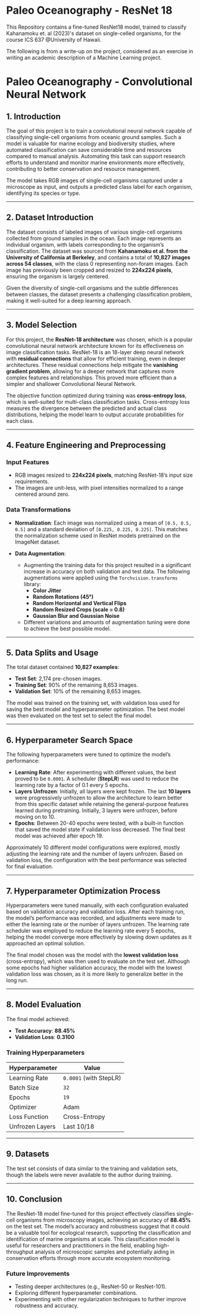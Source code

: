 # **Paleo Oceanography - ResNet 18**

This Repository contains a fine-tuned ResNet18 model, trained to classify Kahanamoku et. al (2023)'s dataset on single-celled organisms, for the course ICS 637 @University of Hawaii.

The following is from a write-up on the project, considered as an exercise in writing an academic description of a Machine Learning project.


# **Paleo Oceanography - Convolutional Neural Network**

## **1. Introduction**
The goal of this project is to train a convolutional neural network capable of classifying single-cell organisms from oceanic ground samples. Such a model is valuable for marine ecology and biodiversity studies, where automated classification can save considerable time and resources compared to manual analysis. Automating this task can support research efforts to understand and monitor marine environments more effectively, contributing to better conservation and resource management.

The model takes RGB images of single-cell organisms captured under a microscope as input, and outputs a predicted class label for each organism, identifying its species or type.

---

## **2. Dataset Introduction**
The dataset consists of labeled images of various single-cell organisms collected from ground samples in the ocean. Each image represents an individual organism, with labels corresponding to the organism’s classification. The dataset was sourced from **Kahanamoku et al. from the University of California at Berkeley**, and contains a total of **10,827 images across 54 classes**, with the class 0 representing non-foram images. Each image has previously been cropped and resized to **224x224 pixels**, ensuring the organism is largely centered.

Given the diversity of single-cell organisms and the subtle differences between classes, the dataset presents a challenging classification problem, making it well-suited for a deep learning approach.

---

## **3. Model Selection**
For this project, the **ResNet-18 architecture** was chosen, which is a popular convolutional neural network architecture known for its effectiveness on image classification tasks. ResNet-18 is an 18-layer deep neural network with **residual connections** that allow for efficient training, even in deeper architectures. These residual connections help mitigate the **vanishing gradient problem**, allowing for a deeper network that captures more complex features and relationships. This proved more efficient than a simpler and shallower Convolutional Neural Network.

The objective function optimized during training was **cross-entropy loss**, which is well-suited for multi-class classification tasks. Cross-entropy loss measures the divergence between the predicted and actual class distributions, helping the model learn to output accurate probabilities for each class.

---

## **4. Feature Engineering and Preprocessing**
### **Input Features**
- RGB images resized to **224x224 pixels**, matching ResNet-18’s input size requirements.
- The images are unit-less, with pixel intensities normalized to a range centered around zero.

### **Data Transformations**
- **Normalization**: Each image was normalized using a mean of `[0.5, 0.5, 0.5]` and a standard deviation of `[0.225, 0.225, 0.225]`. This matches the normalization scheme used in ResNet models pretrained on the ImageNet dataset.

- **Data Augmentation**: 
  - Augmenting the training data for this project resulted in a significant increase in accuracy on both validation and test data. The following augmentations were applied using the `Torchvision.transforms` library:
    - **Color Jitter**
    - **Random Rotations (45°)**
    - **Random Horizontal and Vertical Flips**
    - **Random Resized Crops (scale = 0.8)**
    - **Gaussian Blur and Gaussian Noise**
  - Different variations and amounts of augmentation tuning were done to achieve the best possible model.

---

## **5. Data Splits and Usage**
The total dataset contained **10,827 examples**:
- **Test Set**: 2,174 pre-chosen images.
- **Training Set**: 90% of the remaining 8,653 images.
- **Validation Set**: 10% of the remaining 8,653 images.

The model was trained on the training set, with validation loss used for saving the best model and hyperparameter optimization. The best model was then evaluated on the test set to select the final model.

---

## **6. Hyperparameter Search Space**
The following hyperparameters were tuned to optimize the model’s performance:
- **Learning Rate**: After experimenting with different values, the best proved to be `0.0001`. A scheduler (**StepLR**) was used to reduce the learning rate by a factor of 0.1 every 5 epochs.
- **Layers Unfrozen**: Initially, all layers were kept frozen. The last **10 layers** were progressively unfrozen to allow the architecture to learn better from this specific dataset while retaining the general-purpose features learned during pretraining. Initially, 3 layers were unfrozen, before moving on to 10.
- **Epochs**: Between 20-40 epochs were tested, with a built-in function that saved the model state if validation loss decreased. The final best model was achieved after epoch 19.

Approximately 10 different model configurations were explored, mostly adjusting the learning rate and the number of layers unfrozen. Based on validation loss, the configuration with the best performance was selected for final evaluation.

---

## **7. Hyperparameter Optimization Process**
Hyperparameters were tuned manually, with each configuration evaluated based on validation accuracy and validation loss. After each training run, the model’s performance was recorded, and adjustments were made to either the learning rate or the number of layers unfrozen. The learning rate scheduler was employed to reduce the learning rate every 5 epochs, helping the model converge more effectively by slowing down updates as it approached an optimal solution.

The final model chosen was the model with the **lowest validation loss** (cross-entropy), which was then used to evaluate on the test set. Although some epochs had higher validation accuracy, the model with the lowest validation loss was chosen, as it is more likely to generalize better in the long run.

---

## **8. Model Evaluation**
The final model achieved:
- **Test Accuracy**: **88.45%**
- **Validation Loss**: **0.3100**

### **Training Hyperparameters**
| **Hyperparameter**       | **Value**                  |
|---------------------------|----------------------------|
| Learning Rate             | `0.0001` (with StepLR)    |
| Batch Size                | `32`                      |
| Epochs                    | `19`                      |
| Optimizer                 | Adam                      |
| Loss Function             | Cross-Entropy             |
| Unfrozen Layers           | Last 10/18                |

---

## **9. Datasets**
The test set consists of data similar to the training and validation sets, though the labels were never available to the author during training.

---

## **10. Conclusion**
The ResNet-18 model fine-tuned for this project effectively classifies single-cell organisms from microscopy images, achieving an accuracy of **88.45%** on the test set. The model’s accuracy and robustness suggest that it could be a valuable tool for ecological research, supporting the classification and identification of marine organisms at scale. This classification model is useful for researchers and practitioners in the field, enabling high-throughput analysis of microscopic samples and potentially aiding in conservation efforts through more accurate ecosystem monitoring.

### **Future Improvements**
- Testing deeper architectures (e.g., ResNet-50 or ResNet-101).
- Exploring different hyperparameter combinations.
- Experimenting with other regularization techniques to further improve robustness and accuracy.
